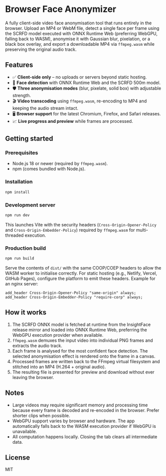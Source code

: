 # Browser Face Anonymizer

A fully client-side video face anonymisation tool that runs entirely in the browser. Upload an MP4 or WebM file, detect a single face per frame using the SCRFD model executed with ONNX Runtime Web (preferring WebGPU, falling back to WASM), anonymise it with Gaussian blur, pixelation, or a black box overlay, and export a downloadable MP4 via `ffmpeg.wasm` while preserving the original audio track.

## Features

- ✅ **Client-side only** – no uploads or servers beyond static hosting.
- 🎯 **Face detection** with ONNX Runtime Web and the SCRFD 500m model.
- 🛡️ **Three anonymisation modes** (blur, pixelate, solid box) with adjustable strength.
- 🎬 **Video transcoding** using `ffmpeg.wasm`, re-encoding to MP4 and keeping the audio stream intact.
- 🖥️ **Browser support** for the latest Chromium, Firefox, and Safari releases.
- 📈 **Live progress and preview** while frames are processed.

## Getting started

### Prerequisites

- Node.js 18 or newer (required by `ffmpeg.wasm`).
- npm (comes bundled with Node.js).

### Installation

```bash
npm install
```

### Development server

```bash
npm run dev
```

This launches Vite with the security headers (`Cross-Origin-Opener-Policy` and `Cross-Origin-Embedder-Policy`) required by `ffmpeg.wasm` for multi-threaded execution.

### Production build

```bash
npm run build
```

Serve the contents of `dist/` with the same COOP/COEP headers to allow the WASM worker to initialise correctly. For static hosting (e.g., Netlify, Vercel, GitHub Pages), configure the platform to emit these headers. Example for an nginx server:

```
add_header Cross-Origin-Opener-Policy "same-origin" always;
add_header Cross-Origin-Embedder-Policy "require-corp" always;
```

## How it works

1. The SCRFD ONNX model is fetched at runtime from the InsightFace release mirror and loaded into ONNX Runtime Web, preferring the WebGPU execution provider when available.
2. `ffmpeg.wasm` demuxes the input video into individual PNG frames and extracts the audio track.
3. Each frame is analysed for the most confident face detection. The selected anonymisation effect is rendered onto the frame in a canvas.
4. Processed frames are written back to the FFmpeg virtual filesystem and stitched into an MP4 (H.264 + original audio).
5. The resulting file is presented for preview and download without ever leaving the browser.

## Notes

- Large videos may require significant memory and processing time because every frame is decoded and re-encoded in the browser. Prefer shorter clips when possible.
- WebGPU support varies by browser and hardware. The app automatically falls back to the WASM execution provider if WebGPU is unavailable.
- All computation happens locally. Closing the tab clears all intermediate data.

## License

MIT
